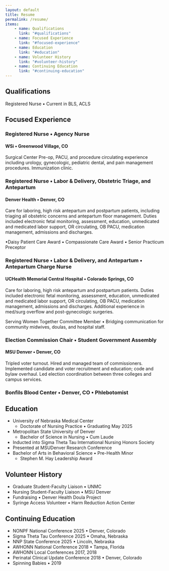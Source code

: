 ```yaml
---
layout: default
title: Resume
permalink: /resume/
items:
    - name: Qualifications
      link: "#qualifications"
    - name: Focused Experience
      link: "#focused-experience"
    - name: Education
      link: "#education"
    - name: Volunteer History
      link: "#volunteer-history"
    - name: Continuing Education
      link: "#continuing-education"
---
```

## Qualifications
Registered Nurse • Current in BLS, ACLS

## Focused Experience

### Registered Nurse • Agency Nurse
#### WSi • Greenwood Village, CO
Surgical Center Pre-op, PACU, and procedure circulating experience including urology, gynecologic, pediatric dental, and pain management procedures. Immunization clinic.

### Registered Nurse • Labor & Delivery, Obstetric Triage, and Antepartum
#### Denver Health • Denver, CO

Care for laboring, high risk antepartum and postpartum patients, including triaging all obstetric concerns and antepartum floor management. Duties included electronic fetal monitoring, assessment, education, unmedicated and medicated labor support, OR circulating, OB PACU, medication management, admissions and discharges.

•Daisy Patient Care Award  • Compassionate Care Award • Senior Practicum Preceptor

### Registered Nurse • Labor & Delivery, and Antepartum • Antepartum Charge Nurse

#### UCHealth Memorial Central Hospital • Colorado Springs, CO
Care for laboring, high risk antepartum and postpartum patients. Duties included electronic fetal monitoring, assessment, education, unmedicated and medicated labor support, OR circulating, OB PACU, medication management, admissions and discharges. Additional experience in med/surg overflow and post-gynecologic surgeries.

Serving Women Together Committee Member • Bridging communication for community midwives, doulas, and hospital staff.

### Election Commission Chair • Student Government Assembly
#### MSU Denver • Denver, CO
Tripled voter turnout. Hired and managed team of commissioners. Implemented candidate and voter recruitment and education; code and bylaw overhaul. Led election coordination between three colleges and campus services.

### Bonfils Blood Center • Denver, CO • Phlebotomist

## Education

- University of Nebraska Medical Center
    - Doctorate of Nursing Practice • Graduating May 2025
- Metropolitan State University of Denver
    - Bachelor of Science in Nursing • Cum Laude
- Inducted into Sigma Theta Tau International Nursing Honors Society
- Presented at MSUDenver Research Conference
- Bachelor of Arts in Behavioral Science • Pre-Health Minor
    - Stephen M. Hay Leadership Award

## Volunteer History
- Graduate Student-Faculty Liaison • UNMC
- Nursing Student-Faculty Liaison • MSU Denver
- Fundraising • Denver Health Doula Project
- Syringe Access Volunteer • Harm Reduction Action Center

## Continuing Education
- NONPF National Conference 2025 • Denver, Colorado
- Sigma Theta Tau Conference 2025 • Omaha, Nebraska
- NNP State Conference 2025 • Lincoln, Nebraska
- AWHONN National Conference 2018 • Tampa, Florida
- AWHONN Local Conferences 2017, 2018
- Perinatal Clinical Update Conference 2018 • Denver, Colorado
- Spinning Babies • 2019

